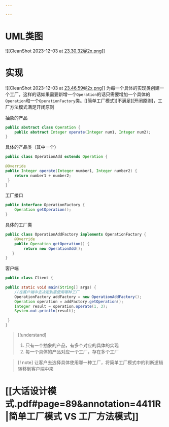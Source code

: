 ```yaml
---

---
```

# UML类图
![[CleanShot 2023-12-03 at 23.30.32@2x.png]]

# 实现
![[CleanShot 2023-12-03 at 23.46.59@2x.png]]
为每一个具体的实现类创建一个工厂，这样的话如果需要新增一个`Operation`的话只需要增加一个具体的`Operation`和一个`OperationFactory`类。[[简单工厂模式]]不满足[[开闭原则]，工厂方法模式满足开闭原则



抽象的产品
```java
public abstract class Operation {  
	public abstract Integer operate(Integer num1, Integer num2);  
}

```

具体的产品类（其中一个）
```java
public class OperationAdd extends Operation {  
  
@Override  
public Integer operate(Integer number1, Integer number2) {  
	return number1 + number2;  
 }  
}
```
工厂接口
```java
public interface OperationFactory {  
	Operation getOperation();  
}

```

具体的工厂类
```java
public class OperationAddFactory implements OperationFactory {  
	@Override  
	public Operation getOperation() {  
		return new OperationAdd();  
   }  
}
```

客户端
```java
public class Client {  
  
public static void main(String[] args) {  
	//在客户端中去决定到底使用哪种工厂
	OperationFactory addFactory = new OperationAddFactory();  
	Operation operation = addFactory.getOperation();  
	Integer result = operation.operate(1, 3);  
	System.out.println(result);  
  
 }    
}

```


> [!understand] 
> 1. 只有一个抽象的产品，有多个对应的具体的实现
> 2. 每一个具体的产品对应一个工厂，存在多个工厂



> [! note]
让客户去选择具体使用哪一种工厂，将简单工厂模式中的判断逻辑转移到客户端中来  



# [[大话设计模式.pdf#page=89&annotation=4411R |简单工厂模式 VS 工厂方法模式]] 
